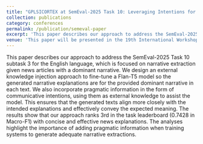 ```yaml
---
title: "GPLSICORTEX at SemEval-2025 Task 10: Leveraging Intentions for Generating Narrative Extractions"
collection: publications
category: conferences
permalink: /publication/semeval-paper
excerpt: 'This paper describes our approach to address the SemEval-2025 Task 10 subtask 3 for the English language, which is focused on narrative extraction given news articles with a dominant narrative.'
venue: 'This paper will be presented in the 19th International Workshop on Semantic Evaluation, 2025.'
---
```


This paper describes our approach to address the SemEval-2025 Task 10 subtask 3 for the English language, which is focused on narrative extraction given news articles with a dominant narrative. We design an external knowledge injection approach to fine-tune a Flan-T5 model so the generated narrative explanations are for the provided dominant narrative in each text. We also incorporate pragmatic information in the form of communicative intentions, using them as external knowledge to assist the model. This ensures that the generated texts align more closely with the intended explanations and effectively convey the expected meaning. The results show that our approach ranks 3rd in the task leaderboard (0.7428 in Macro-F1) with concise and effective news explanations. The analyses highlight the importance of adding pragmatic information when training systems to generate adequate narrative extractions.
